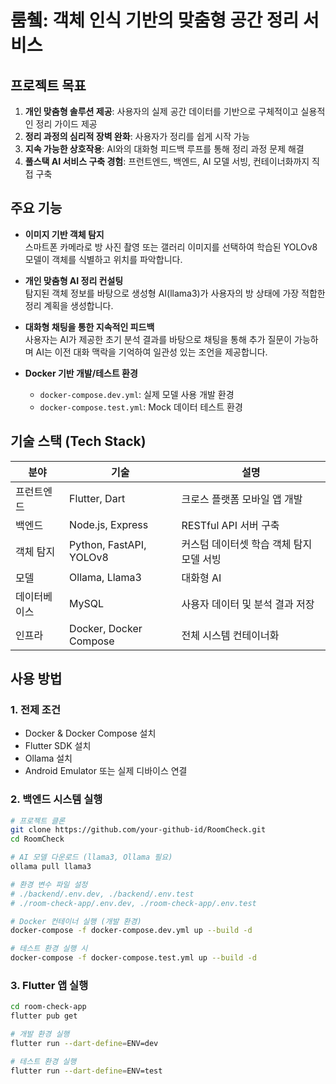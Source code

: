 # 룸췤: 객체 인식 기반의 맞춤형 공간 정리 서비스

## 프로젝트 목표

1. **개인 맞춤형 솔루션 제공**: 사용자의 실제 공간 데이터를 기반으로 구체적이고 실용적인 정리 가이드 제공  
2. **정리 과정의 심리적 장벽 완화**: 사용자가 정리를 쉽게 시작 가능  
3. **지속 가능한 상호작용**: AI와의 대화형 피드백 루프를 통해 정리 과정 문제 해결  
4. **풀스택 AI 서비스 구축 경험**: 프런트엔드, 백엔드, AI 모델 서빙, 컨테이너화까지 직접 구축

## 주요 기능

- **이미지 기반 객체 탐지**  
  스마트폰 카메라로 방 사진 촬영 또는 갤러리 이미지를 선택하여 학습된 YOLOv8 모델이 객체를 식별하고 위치를 파악합니다.

- **개인 맞춤형 AI 정리 컨설팅**  
  탐지된 객체 정보를 바탕으로 생성형 AI(llama3)가 사용자의 방 상태에 가장 적합한 정리 계획을 생성합니다.

- **대화형 채팅을 통한 지속적인 피드백**  
  사용자는 AI가 제공한 초기 분석 결과를 바탕으로 채팅을 통해 추가 질문이 가능하며 AI는 이전 대화 맥락을 기억하여 일관성 있는 조언을 제공합니다.

- **Docker 기반 개발/테스트 환경**  
  - `docker-compose.dev.yml`: 실제 모델 사용 개발 환경  
  - `docker-compose.test.yml`: Mock 데이터 테스트 환경
 
## 기술 스택 (Tech Stack)
| 분야 | 기술 | 설명 |
|------|------|------|
| 프런트엔드 | Flutter, Dart | 크로스 플랫폼 모바일 앱 개발 |
| 백엔드 | Node.js, Express | RESTful API 서버 구축 |
| 객체 탐지 | Python, FastAPI, YOLOv8 | 커스텀 데이터셋 학습 객체 탐지 모델 서빙 |
| 모델 | Ollama, Llama3 | 대화형 AI |
| 데이터베이스 | MySQL | 사용자 데이터 및 분석 결과 저장 |
| 인프라 | Docker, Docker Compose | 전체 시스템 컨테이너화 |

## 사용 방법

### 1. 전제 조건
- Docker & Docker Compose 설치  
- Flutter SDK 설치  
- Ollama 설치
- Android Emulator 또는 실제 디바이스 연결  

### 2. 백엔드 시스템 실행
```bash
# 프로젝트 클론
git clone https://github.com/your-github-id/RoomCheck.git
cd RoomCheck

# AI 모델 다운로드 (llama3, Ollama 필요)
ollama pull llama3

# 환경 변수 파일 설정
# ./backend/.env.dev, ./backend/.env.test
# ./room-check-app/.env.dev, ./room-check-app/.env.test

# Docker 컨테이너 실행 (개발 환경)
docker-compose -f docker-compose.dev.yml up --build -d

# 테스트 환경 실행 시
docker-compose -f docker-compose.test.yml up --build -d
```
### 3. Flutter 앱 실행
```bash
cd room-check-app
flutter pub get

# 개발 환경 실행
flutter run --dart-define=ENV=dev

# 테스트 환경 실행
flutter run --dart-define=ENV=test
```
